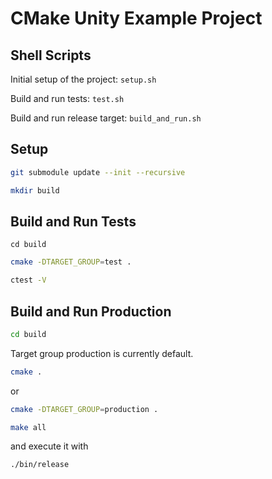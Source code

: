 # CMake Unity Example Project

## Shell Scripts

Initial setup of the project: `setup.sh`

Build and run tests: `test.sh`

Build and run release target: `build_and_run.sh`

## Setup 

```bash
git submodule update --init --recursive
```

```bash
mkdir build
```

## Build and Run Tests

```
cd build
```

```bash
cmake -DTARGET_GROUP=test .
```

```bash
ctest -V
```

## Build and Run Production

```bash
cd build
```

Target group production is currently default.

```bash
cmake .
```

or

```bash
cmake -DTARGET_GROUP=production .
```

```bash
make all
```

and execute it with

```bash
./bin/release
```
